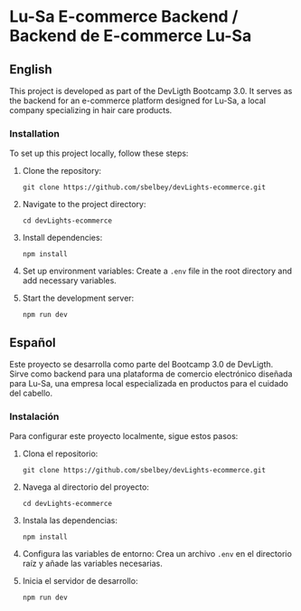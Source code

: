 # Lu-Sa E-commerce Backend / Backend de E-commerce Lu-Sa

## English

This project is developed as part of the DevLigth Bootcamp 3.0. It serves as the backend for an e-commerce platform designed for Lu-Sa, a local company specializing in hair care products.

### Installation

To set up this project locally, follow these steps:

1. Clone the repository:

    ```
    git clone https://github.com/sbelbey/devLights-ecommerce.git
    ```

2. Navigate to the project directory:

    ```
    cd devLights-ecommerce
    ```

3. Install dependencies:

    ```
    npm install
    ```

4. Set up environment variables:
   Create a `.env` file in the root directory and add necessary variables.

5. Start the development server:
    ```
    npm run dev
    ```

## Español

Este proyecto se desarrolla como parte del Bootcamp 3.0 de DevLigth. Sirve como backend para una plataforma de comercio electrónico diseñada para Lu-Sa, una empresa local especializada en productos para el cuidado del cabello.

### Instalación

Para configurar este proyecto localmente, sigue estos pasos:

1. Clona el repositorio:

    ```
    git clone https://github.com/sbelbey/devLights-ecommerce.git
    ```

2. Navega al directorio del proyecto:

    ```
    cd devLights-ecommerce
    ```

3. Instala las dependencias:

    ```
    npm install
    ```

4. Configura las variables de entorno:
   Crea un archivo `.env` en el directorio raíz y añade las variables necesarias.

5. Inicia el servidor de desarrollo:
    ```
    npm run dev
    ```
